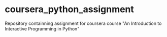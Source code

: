 # coursera_python_assignment
Repository containning assignment for coursera course "An Introduction to Interactive Programming in Python"
